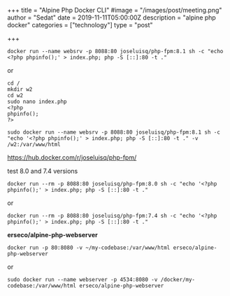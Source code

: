 +++
title = "Alpine Php Docker CLI"
#image = "/images/post/meeting.png"
author = "Sedat"
date = 2019-11-11T05:00:00Z
description = "alpine php docker"
categories = ["technology"]
type = "post"

+++
```
docker run --name websrv -p 8088:80 joseluisq/php-fpm:8.1 sh -c "echo <?php phpinfo();' > index.php; php -S [::]:80 -t ."
```
or

```
cd /
mkdir w2
cd w2
sudo nano index.php
<?php
phpinfo();
?>

sudo docker run --name websrv -p 8088:80 joseluisq/php-fpm:8.1 sh -c "echo '<?php phpinfo();' > index.php; php -S [::]:80 -t ." -v /w2:/var/www/html
```

https://hub.docker.com/r/joseluisq/php-fpm/

test 8.0 and 7.4 versions
```
docker run --rm -p 8088:80 joseluisq/php-fpm:8.0 sh -c "echo '<?php phpinfo();' > index.php; php -S [::]:80 -t ."
```
or
```
docker run --rm -p 8088:80 joseluisq/php-fpm:7.4 sh -c "echo '<?php phpinfo();' > index.php; php -S [::]:80 -t ."
```
**erseco/alpine-php-webserver**
```
docker run -p 80:8080 -v ~/my-codebase:/var/www/html erseco/alpine-php-webserver
```
or
```
sudo docker run --name webserver -p 4534:8080 -v /docker/my-codebase:/var/www/html erseco/alpine-php-webserver
```





